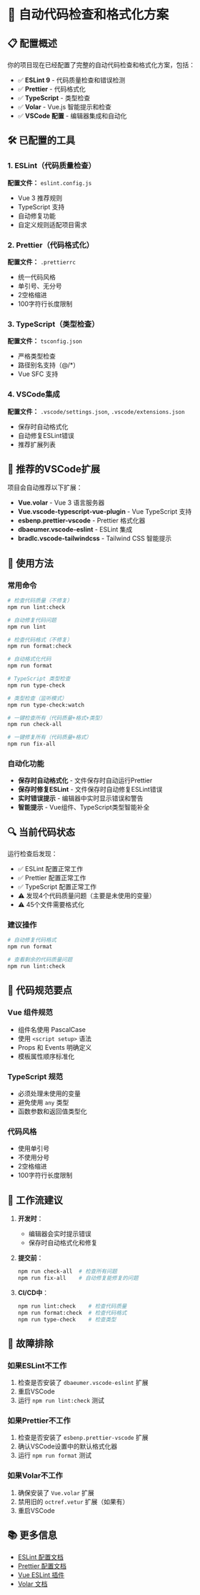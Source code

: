 # 🔧 自动代码检查和格式化方案

## 📋 配置概述

你的项目现在已经配置了完整的自动代码检查和格式化方案，包括：

- ✅ **ESLint 9** - 代码质量检查和错误检测
- ✅ **Prettier** - 代码格式化
- ✅ **TypeScript** - 类型检查
- ✅ **Volar** - Vue.js 智能提示和检查
- ✅ **VSCode 配置** - 编辑器集成和自动化

## 🛠️ 已配置的工具

### 1. ESLint（代码质量检查）
**配置文件：** `eslint.config.js`
- Vue 3 推荐规则
- TypeScript 支持
- 自动修复功能
- 自定义规则适配项目需求

### 2. Prettier（代码格式化）
**配置文件：** `.prettierrc`
- 统一代码风格
- 单引号、无分号
- 2空格缩进
- 100字符行长度限制

### 3. TypeScript（类型检查）
**配置文件：** `tsconfig.json`
- 严格类型检查
- 路径别名支持（@/*）
- Vue SFC 支持

### 4. VSCode集成
**配置文件：** `.vscode/settings.json`, `.vscode/extensions.json`
- 保存时自动格式化
- 自动修复ESLint错误
- 推荐扩展列表

## 📱 推荐的VSCode扩展

项目会自动推荐以下扩展：
- **Vue.volar** - Vue 3 语言服务器
- **Vue.vscode-typescript-vue-plugin** - Vue TypeScript 支持
- **esbenp.prettier-vscode** - Prettier 格式化器
- **dbaeumer.vscode-eslint** - ESLint 集成
- **bradlc.vscode-tailwindcss** - Tailwind CSS 智能提示

## 🚀 使用方法

### 常用命令
```bash
# 检查代码质量（不修复）
npm run lint:check

# 自动修复代码问题
npm run lint

# 检查代码格式（不修复）
npm run format:check

# 自动格式化代码
npm run format

# TypeScript 类型检查
npm run type-check

# 类型检查（监听模式）
npm run type-check:watch

# 一键检查所有（代码质量+格式+类型）
npm run check-all

# 一键修复所有（代码质量+格式）
npm run fix-all
```

### 自动化功能
- **保存时自动格式化** - 文件保存时自动运行Prettier
- **保存时修复ESLint** - 文件保存时自动修复ESLint错误
- **实时错误提示** - 编辑器中实时显示错误和警告
- **智能提示** - Vue组件、TypeScript类型智能补全

## 🔍 当前代码状态

运行检查后发现：
- ✅ ESLint 配置正常工作
- ✅ Prettier 配置正常工作
- ✅ TypeScript 配置正常工作
- ⚠️ 发现4个代码质量问题（主要是未使用的变量）
- ⚠️ 45个文件需要格式化

### 建议操作
```bash
# 自动修复代码格式
npm run format

# 查看剩余的代码质量问题
npm run lint:check
```

## 📝 代码规范要点

### Vue 组件规范
- 组件名使用 PascalCase
- 使用 `<script setup>` 语法
- Props 和 Events 明确定义
- 模板属性顺序标准化

### TypeScript 规范
- 必须处理未使用的变量
- 避免使用 `any` 类型
- 函数参数和返回值类型化

### 代码风格
- 使用单引号
- 不使用分号
- 2空格缩进
- 100字符行长度限制

## 🎯 工作流建议

1. **开发时**：
   - 编辑器会实时提示错误
   - 保存时自动格式化和修复

2. **提交前**：
   ```bash
   npm run check-all  # 检查所有问题
   npm run fix-all    # 自动修复能修复的问题
   ```

3. **CI/CD中**：
   ```bash
   npm run lint:check    # 检查代码质量
   npm run format:check  # 检查代码格式
   npm run type-check    # 检查类型
   ```

## 🔧 故障排除

### 如果ESLint不工作
1. 检查是否安装了 `dbaeumer.vscode-eslint` 扩展
2. 重启VSCode
3. 运行 `npm run lint:check` 测试

### 如果Prettier不工作
1. 检查是否安装了 `esbenp.prettier-vscode` 扩展
2. 确认VSCode设置中的默认格式化器
3. 运行 `npm run format` 测试

### 如果Volar不工作
1. 确保安装了 `Vue.volar` 扩展
2. 禁用旧的 `octref.vetur` 扩展（如果有）
3. 重启VSCode

## 📚 更多信息

- [ESLint 配置文档](https://eslint.org/docs/latest/)
- [Prettier 配置文档](https://prettier.io/docs/en/configuration.html)
- [Vue ESLint 插件](https://eslint.vuejs.org/)
- [Volar 文档](https://volarjs.dev/) 